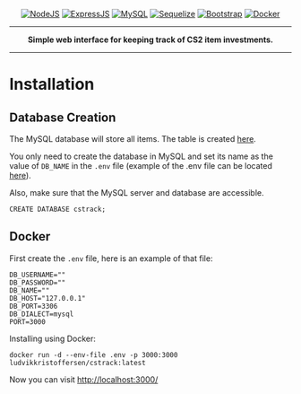 <p align="center">
  <a href="https://nodejs.org/en"><img alt="NodeJS" src="https://custom-icon-badges.demolab.com/badge/-NodeJS-green?style=for-the-badge"/></a> 
  <a href="https://expressjs.com/"><img alt="ExpressJS" src="https://custom-icon-badges.demolab.com/badge/-ExpressJS-white?style=for-the-badge"/></a> 
  <a href="https://www.mysql.com/"><img alt="MySQL" src="https://custom-icon-badges.demolab.com/badge/-MySQL-blue?style=for-the-badge"/></a> 
  <a href="https://sequelize.org/"><img alt="Sequelize" src="https://custom-icon-badges.demolab.com/badge/-Sequelize-lightblue?style=for-the-badge"/></a> 
  <a href="https://getbootstrap.com/"><img alt="Bootstrap" src="https://custom-icon-badges.demolab.com/badge/-Bootstrap-purple?style=for-the-badge"/></a> 
  <a href="https://hub.docker.com/r/ludvikkristoffersen/cstrack"><img alt="Docker" src="https://custom-icon-badges.demolab.com/badge/-Docker-blue?style=for-the-badge"/></a> 
</p>

---

<p align="center"><strong>Simple web interface for keeping track of CS2 item investments.</strong></p>

---

# Installation

## Database Creation

The MySQL database will store all items. The table is created [here](https://github.com/luddekn/cstrack/blob/main/models/items.js).

You only need to create the database in MySQL and set its name as the value of `DB_NAME` in the `.env` file (example of the .env file can be located [here](https://github.com/luddekn/cstrack/blob/main/env_example)).

Also, make sure that the MySQL server and database are accessible.

```mysql
CREATE DATABASE cstrack;
```

## Docker

First create the `.env` file, here is an example of that file:

```plaintext
DB_USERNAME=""
DB_PASSWORD=""
DB_NAME=""
DB_HOST="127.0.0.1"
DB_PORT=3306
DB_DIALECT=mysql
PORT=3000
```

Installing using Docker:

```Docker
docker run -d --env-file .env -p 3000:3000 ludvikkristoffersen/cstrack:latest
```

Now you can visit [http://localhost:3000/](http://localhost:3000/)
